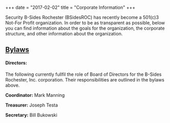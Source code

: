 +++
date = "2017-02-02"
title = "Corporate Information"
+++

Security B-Sides Rochester (BSidesROC) has recently become a 501(&#x0063;)3 Not-For Profit organization. In order to be as transparent as possible, below you can find information about the goals for the organization, the corporate structure, and other information about the organization.

## [Bylaws](https://docs.google.com/document/d/1O3WdOIBZkW2LS4vU25udph1amSMv9_QLQBbpmYysfRc/edit?usp=sharing)

#### Directors:

The following currently fullfil the role of Board of Directors for the B-Sides Rochester, Inc. corporation. Their responsibilities are outlined in the bylaws above.

**Coordinator:** Mark Manning

**Treasurer:** Joseph Testa

**Secretary:** Bill Bukowski
